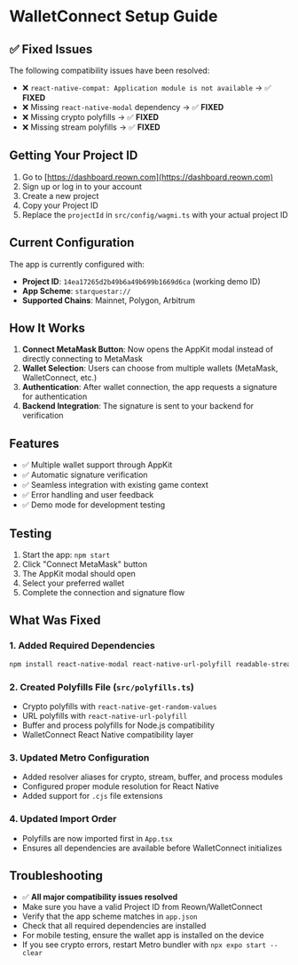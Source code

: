 # WalletConnect Setup Guide

## ✅ Fixed Issues

The following compatibility issues have been resolved:
- ❌ `react-native-compat: Application module is not available` → ✅ **FIXED**
- ❌ Missing `react-native-modal` dependency → ✅ **FIXED**
- ❌ Missing crypto polyfills → ✅ **FIXED**
- ❌ Missing stream polyfills → ✅ **FIXED**

## Getting Your Project ID

1. Go to [https://dashboard.reown.com](https://dashboard.reown.com)
2. Sign up or log in to your account
3. Create a new project
4. Copy your Project ID
5. Replace the `projectId` in `src/config/wagmi.ts` with your actual project ID

## Current Configuration

The app is currently configured with:
- **Project ID**: `14ea17265d2b49b6a49b699b1669d6ca` (working demo ID)
- **App Scheme**: `starquestar://`
- **Supported Chains**: Mainnet, Polygon, Arbitrum

## How It Works

1. **Connect MetaMask Button**: Now opens the AppKit modal instead of directly connecting to MetaMask
2. **Wallet Selection**: Users can choose from multiple wallets (MetaMask, WalletConnect, etc.)
3. **Authentication**: After wallet connection, the app requests a signature for authentication
4. **Backend Integration**: The signature is sent to your backend for verification

## Features

- ✅ Multiple wallet support through AppKit
- ✅ Automatic signature verification
- ✅ Seamless integration with existing game context
- ✅ Error handling and user feedback
- ✅ Demo mode for development testing

## Testing

1. Start the app: `npm start`
2. Click "Connect MetaMask" button
3. The AppKit modal should open
4. Select your preferred wallet
5. Complete the connection and signature flow

## What Was Fixed

### 1. Added Required Dependencies
```bash
npm install react-native-modal react-native-url-polyfill readable-stream buffer process
```

### 2. Created Polyfills File (`src/polyfills.ts`)
- Crypto polyfills with `react-native-get-random-values`
- URL polyfills with `react-native-url-polyfill`
- Buffer and process polyfills for Node.js compatibility
- WalletConnect React Native compatibility layer

### 3. Updated Metro Configuration
- Added resolver aliases for crypto, stream, buffer, and process modules
- Configured proper module resolution for React Native
- Added support for `.cjs` file extensions

### 4. Updated Import Order
- Polyfills are now imported first in `App.tsx`
- Ensures all dependencies are available before WalletConnect initializes

## Troubleshooting

- ✅ **All major compatibility issues resolved**
- Make sure you have a valid Project ID from Reown/WalletConnect
- Verify that the app scheme matches in `app.json`
- Check that all required dependencies are installed
- For mobile testing, ensure the wallet app is installed on the device
- If you see crypto errors, restart Metro bundler with `npx expo start --clear` 